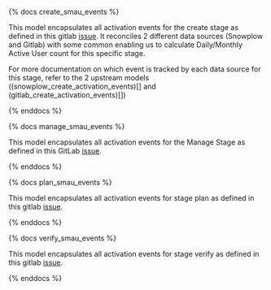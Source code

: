 {% docs create_smau_events %}

This model encapsulates all activation events for the create stage as defined in this gitlab [issue](https://gitlab.com/gitlab-org/telemetry/issues/49). It reconciles 2 different data sources (Snowplow and Gitlab) with some common enabling us to calculate Daily/Monthly Active User count for this specific stage.

For more documentation on which event is tracked by each data source for this stage, refer to the 2 upstream models ((snowplow_create_activation_events)[] and (gitlab_create_activation_events)[])
 
{% enddocs %}


{% docs manage_smau_events %}

This model encapsulates all activation events for the Manage Stage as defined in this GitLab [issue](https://gitlab.com/gitlab-org/telemetry/issues/47). 

{% enddocs %}


{% docs plan_smau_events %}

This model encapsulates all activation events for stage plan as defined in this gitlab [issue](https://gitlab.com/gitlab-org/telemetry/issues/48). 

{% enddocs %}

{% docs verify_smau_events %}

This model encapsulates all activation events for stage verify as defined in this gitlab [issue](https://gitlab.com/gitlab-org/telemetry/issues/50). 

{% enddocs %}
